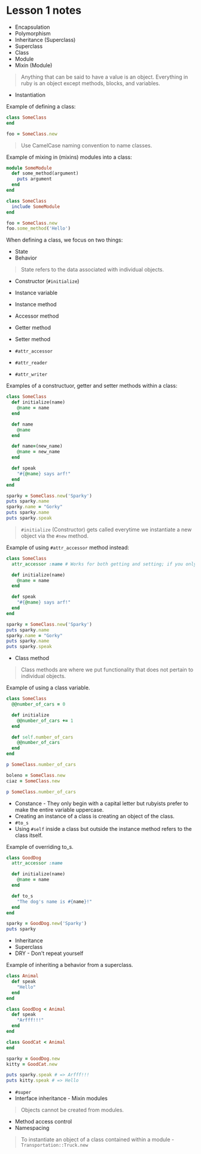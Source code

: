 # Lesson 1 notes

- Encapsulation
- Polymorphism
- Inheritance (Superclass)
- Superclass
- Class
- Module
- Mixin (Module)

> Anything that can be said to have a value is an object. Everything in ruby is an object except methods, blocks, and variables.

- Instantiation

Example of defining a class:

```ruby
class SomeClass
end

foo = SomeClass.new
```

> Use CamelCase naming convention to name classes.

Example of mixing in (mixins) modules into a class:

```ruby
module SomeModule
  def some_method(argument)
    puts argument
  end
end

class SomeClass
  include SomeModule
end

foo = SomeClass.new
foo.some_method('Hello')
```

When defining a class, we focus on two things:

- State
- Behavior

> State refers to the data associated with individual objects.

- Constructor (`#initialize`)
- Instance variable
- Instance method
- Accessor method
- Getter method
- Setter method

- `#attr_accessor`
- `#attr_reader`
- `#attr_writer`

Examples of a constructuor, getter and setter methods within a class:

```ruby
class SomeClass
  def initialize(name)
    @name = name
  end

  def name
    @name
  end

  def name=(new_name)
    @name = new_name
  end

  def speak
    "#{@name} says arf!"
  end
end

sparky = SomeClass.new('Sparky')
puts sparky.name
sparky.name = "Gorky"
puts sparky.name
puts sparky.speak
```

> `#initialize` (Constructor) gets called everytime we instantiate a new object via the `#new` method.

Example of using `#attr_accessor` method instead:

```ruby
class SomeClass
  attr_accessor :name # Works for both getting and setting; if you only want to get, use `#attr_reader`; if you only want to set, use `#attr_writer`.

  def initialize(name)
    @name = name
  end

  def speak
    "#{@name} says arf!"
  end
end

sparky = SomeClass.new('Sparky')
puts sparky.name
sparky.name = "Gorky"
puts sparky.name
puts sparky.speak
```

- Class method

> Class methods are where we put functionality that does not pertain to individual objects.

Example of using a class variable.

```ruby
class SomeClass
  @@number_of_cars = 0

  def initialize
    @@number_of_cars += 1
  end

  def self.number_of_cars
    @@number_of_cars
  end
end

p SomeClass.number_of_cars

boleno = SomeClass.new
ciaz = SomeClass.new

p SomeClass.number_of_cars
```

- Constance - They only begin with a capital letter but rubyists prefer to make the entire variable uppercase.
- Creating an instance of a class is creating an object of the class.
- `#to_s`
- Using `#self` inside a class but outside the instance method refers to the class itself.

Example of overriding to_s.

```ruby
class GoodDog
  attr_accessor :name

  def initialize(name)
    @name = name
  end

  def to_s
    "The dog's name is #{name}!"
  end
end

sparky = GoodDog.new('Sparky')
puts sparky
```

- Inheritance
- Superclass
- DRY - Don't repeat yourself

Example of inheriting a behavior from a superclass.

```ruby
class Animal
  def speak
    "Hello"
  end
end

class GoodDog < Animal
  def speak
    "Arfff!!!"
  end
end

class GoodCat < Animal
end

sparky = GoodDog.new
kitty = GoodCat.new

puts sparky.speak # => Arfff!!!
puts kitty.speak # => Hello
```

- `#super`
- Interface inheritance - Mixin modules

> Objects cannot be created from modules.

- Method access control
- Namespacing

> To instantiate an object of a class contained within a module - `Transportation::Truck.new`
